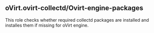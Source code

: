 ## oVirt.ovirt-collectd/Ovirt-engine-packages

This role checks whether required collectd packages are installed
and installes them if missing for oVirt engine.
